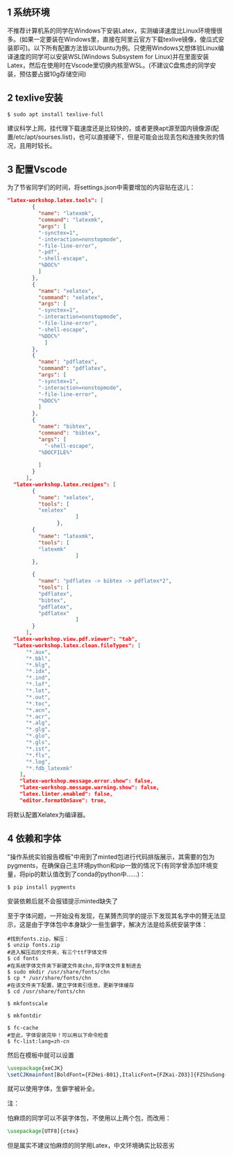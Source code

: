 ## 1 系统环境

​	不推荐计算机系的同学在Windows下安装Latex，实测编译速度比Linux环境慢很多。(如果一定要装在Windows里，直接在阿里云官方下载texlive镜像，傻瓜式安装即可)。以下所有配置方法皆以Ubuntu为例。只使用Windows又想体验Linux编译速度的同学可以安装WSL(Windows Subsystem for Linux)并在里面安装Latex，然后在使用时在Vscode里切换内核至WSL。(不建议C盘焦虑的同学安装，预估要占据10g存储空间)



## 2 texlive安装

```shell
$ sudo apt install texlive-full
```

建议科学上网，挂代理下载速度还是比较快的，或者更换apt源至国内镜像源(配置/etc/apt/sourses.list)，也可以直接硬下，但是可能会出现丢包和连接失败的情况，且用时较长。



## 3 配置Vscode

为了节省同学们的时间，将settings.json中需要增加的内容贴在这儿：

```json
"latex-workshop.latex.tools": [
        {
          "name": "latexmk",
          "command": "latexmk",
          "args": [
          "-synctex=1",
          "-interaction=nonstopmode",
          "-file-line-error",
          "-pdf",
          "-shell-escape",
          "%DOC%"
          ]
        },
        {
          "name": "xelatex",
          "command": "xelatex",
          "args": [
          "-synctex=1",
          "-interaction=nonstopmode",
          "-file-line-error",
          "-shell-escape",
          "%DOC%"
            ]
        },          
        {
          "name": "pdflatex",
          "command": "pdflatex",
          "args": [
          "-synctex=1",
          "-interaction=nonstopmode",
          "-file-line-error",
          "%DOC%"
          ]
        },
        {
          "name": "bibtex",
          "command": "bibtex",
          "args": [
            "-shell-escape",
          "%DOCFILE%"
          
          ]
        }
      ],
  "latex-workshop.latex.recipes": [
        {
          "name": "xelatex",
          "tools": [
          "xelatex"
                      ]
                },
        {
          "name": "latexmk",
          "tools": [
          "latexmk"
                      ]
        },

        {
          "name": "pdflatex -> bibtex -> pdflatex*2",
          "tools": [
          "pdflatex",
          "bibtex",
          "pdflatex",
          "pdflatex"
                      ]
        }
      ],
  "latex-workshop.view.pdf.viewer": "tab",  
  "latex-workshop.latex.clean.fileTypes": [
      "*.aux",
      "*.bbl",
      "*.blg",
      "*.idx",
      "*.ind",
      "*.lof",
      "*.lot",
      "*.out",
      "*.toc",
      "*.acn",
      "*.acr",
      "*.alg",
      "*.glg",
      "*.glo",
      "*.gls",
      "*.ist",
      "*.fls",
      "*.log",
      "*.fdb_latexmk"
    ],
    "latex-workshop.message.error.show": false,
    "latex-workshop.message.warning.show": false,
    "latex.linter.enabled": false,
    "editor.formatOnSave": true,
```

将默认配置Xelatex为编译器。

## 4 依赖和字体

"操作系统实验报告模板"中用到了minted包进行代码排版展示，其需要的包为pygments，在确保自己主环境python和pip一致的情况下(有同学曾添加环境变量，将pip的默认值改到了conda的python中......)：

```shell
$ pip install pygments
```

安装依赖后就不会报错提示minted缺失了

至于字体问题，一开始没有发现，在某贇杰同学的提示下发现其名字中的贇无法显示，这是由于字体包中本身缺少一些生僻字，解决方法是给系统安装字体：

```shell
#找到fonts.zip，解压：
$ unzip fonts.zip
#进入解压后的文件夹，有三个ttf字体文件
$ cd fonts
#在系统字体文件夹下新建文件夹chn,将字体文件复制进去
$ sudo mkdir /usr/share/fonts/chn
$ cp * /usr/share/fonts/chn
#在该文件夹下配置，建立字体索引信息，更新字体缓存
$ cd /usr/share/fonts/chn

$ mkfontscale

$ mkfontdir

$ fc-cache
#至此，字体安装完毕！可以用以下命令检查
$ fc-list:lang=zh-cn
```

然后在模板中就可以设置

```latex
\usepackage{xeCJK}
\setCJKmainfont[BoldFont={FZHei-B01},ItalicFont={FZKai-Z03}]{FZShuSong-Z01}
```

就可以使用字体，生僻字被补全。

注：

怕麻烦的同学可以不装字体包，不使用以上两个包，而改用：

```latex
\usepackage[UTF8]{ctex}
```

但是属实不建议怕麻烦的同学用Latex，中文环境确实比较恶劣